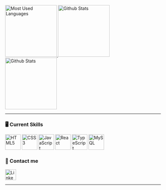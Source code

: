 <div align="left">
  <a href="https://github.com/sandrovendeth">
    <img height="167em" alt="Most Used Languages" src="https://github-readme-stats.vercel.app/api/top-langs/?username=sandrovendeth&layout=compact&theme=github_dark"/>
    <img height="167em" alt="Github Stats" src="https://github-readme-stats.vercel.app/api?username=sandrovendeth&theme=github_dark&show_icons=true&include_all_commits=true&count_private=true" />
    <img height="167em" alt="Github Stats" src="https://github-readme-stats.vercel.app/api?username=sandrovendeth&show_icons=true&theme=synthwave" />
  </a>
</div>
  
<hr>

<div>
  <h3> 🖥️ Current Skills </h3>

  <div>
    <img height="50px" alt="HTML5" src="https://cdn.jsdelivr.net/gh/devicons/devicon/icons/html5/html5-original.svg" />
    <img height="50px" alt="CSS3" src="https://cdn.jsdelivr.net/gh/devicons/devicon/icons/css3/css3-original.svg" /> 
    <img height="50px" alt="JavaScript" src="https://cdn.jsdelivr.net/gh/devicons/devicon/icons/javascript/javascript-original.svg" />
    <img height="50px" alt="React" src="https://cdn.jsdelivr.net/gh/devicons/devicon/icons/react/react-original.svg" />
    <img height="50px" alt="TypeScript" src="https://cdn.jsdelivr.net/gh/devicons/devicon/icons/typescript/typescript-original.svg" />
    <img height="50px" alt="MySQL" src="https://cdn.jsdelivr.net/gh/devicons/devicon/icons/mysql/mysql-original.svg" />
  </div>  
</div>

<div>
  <h3> 🔗 Contact me </h3>

  <a href="https://www.linkedin.com/in/sandro-vendeth-058430110/" target="_blank" rel="author">
    <img height="35px" alt="LinkedIn" src="https://img.shields.io/badge/linkedin-0A66C2?style=for-the-badge&logo=linkedin&logoColor=white" />
  </a>
</div>

<hr>




